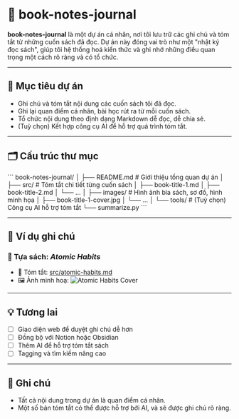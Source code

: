 # 📖 book-notes-journal

**book-notes-journal** là một dự án cá nhân, nơi tôi lưu trữ các ghi chú và tóm tắt từ những cuốn sách đã đọc. Dự án này đóng vai trò như một "nhật ký đọc sách", giúp tôi hệ thống hoá kiến thức và ghi nhớ những điều quan trọng một cách rõ ràng và có tổ chức.

---

## 🎯 Mục tiêu dự án

- Ghi chú và tóm tắt nội dung các cuốn sách tôi đã đọc.
- Ghi lại quan điểm cá nhân, bài học rút ra từ mỗi cuốn sách.
- Tổ chức nội dung theo định dạng Markdown dễ đọc, dễ chia sẻ.
- (Tuỳ chọn) Kết hợp công cụ AI để hỗ trợ quá trình tóm tắt.

---

## 🗂 Cấu trúc thư mục

\`\`\`
book-notes-journal/
│
├── README.md                # Giới thiệu tổng quan dự án
│
├── src/                     # Tóm tắt chi tiết từng cuốn sách
│   ├── book-title-1.md
│   ├── book-title-2.md
│   └── ...
│
├── images/                  # Hình ảnh bìa sách, sơ đồ, hình minh họa
│   ├── book-title-1-cover.jpg
│   └── ...
│
└── tools/                   # (Tuỳ chọn) Công cụ AI hỗ trợ tóm tắt
    └── summarize.py
\`\`\`

---

## 📝 Ví dụ ghi chú

### 📕 Tựa sách: *Atomic Habits*

- 📄 Tóm tắt: [src/atomic-habits.md](src/atomic-habits.md)  
- 🖼 Ảnh minh hoạ: ![Atomic Habits Cover](images/atomic-habits-cover.jpg)

---

## 💡 Tương lai

- [ ] Giao diện web để duyệt ghi chú dễ hơn
- [ ] Đồng bộ với Notion hoặc Obsidian
- [ ] Thêm AI để hỗ trợ tóm tắt sách
- [ ] Tagging và tìm kiếm nâng cao

---

## 📌 Ghi chú

- Tất cả nội dung trong dự án là quan điểm cá nhân.
- Một số bản tóm tắt có thể được hỗ trợ bởi AI, và sẽ được ghi chú rõ ràng.
